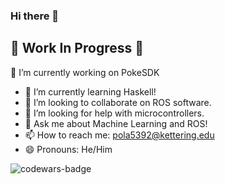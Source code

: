 ### Hi there 👋
## 🚧 Work In Progress 🚧

🔭 I’m currently working on PokeSDK
- 🌱 I’m currently learning Haskell!
- 👯 I’m looking to collaborate on ROS software.
- 🤔 I’m looking for help with microcontrollers.
- 💬 Ask me about Machine Learning and ROS!
- 📫 How to reach me: pola5392@kettering.edu
- 😄 Pronouns: He/Him

![codewars-badge](https://www.codewars.com/users/surety_/badges/large)
